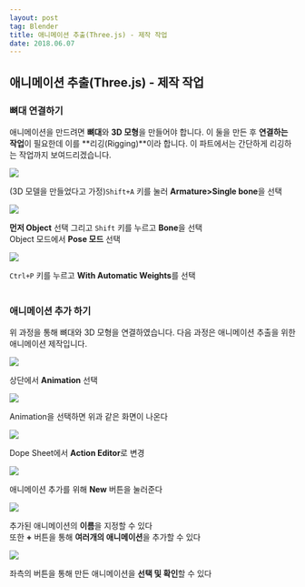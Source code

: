 ```yaml
---
layout: post 
tag: Blender
title: 애니메이션 추출(Three.js) - 제작 작업
date: 2018.06.07
---
```


## 애니메이션 추출(Three.js) - 제작 작업  
### 뼈대 연결하기  
애니메이션을 만드려면 **뼈대**와 **3D 모형**을 만들어야 합니다. 이 둘을 만든 후 **연결하는 작업**이 필요한데 이를 **리깅(Rigging)**이라 합니다. 이 파트에서는 간단하게 리깅하는 작업까지 보여드리겠습니다.   

<img src="{{site.url}}/images/애니메이션_추출_제작1.jpg?raw=true">   

(3D 모델을 만들었다고 가정)`Shift+A` 키를 눌러  **Armature>Single bone**을 선택   

<img src="{{site.url}}/images/애니메이션_추출_제작2.jpg?raw=true">   

**먼저 Object** 선택 그리고 `Shift` 키를 누르고 **Bone**을 선택  
Object 모드에서 **Pose 모드** 선택  

<img src="{{site.url}}/images/애니메이션_추출_제작3.jpg?raw=true">   

`Ctrl+P` 키를 누르고 **With Automatic Weights**를 선택  
<br>
### 애니메이션 추가 하기  
위 과정을 통해 뼈대와 3D 모형을 연결하였습니다. 다음 과정은 애니메이션 추출을 위한 애니메이션 제작입니다.  

<img src="{{site.url}}/images/애니메이션_추출_제작4.jpg?raw=true">   

상단에서 **Animation** 선택   

<img src="{{site.url}}/images/애니메이션_추출_제작5.jpg?raw=true">   

Animation을 선택하면 위과 같은 화면이 나온다  

<img src="{{site.url}}/images/애니메이션_추출_제작6.jpg?raw=true">   

Dope Sheet에서 **Action Editor**로 변경  

<img src="{{site.url}}/images/애니메이션_추출_제작7.jpg?raw=true">   

애니메이션 추가를 위해 **New** 버튼을 눌러준다  

<img src="{{site.url}}/images/애니메이션_추출_제작8.jpg?raw=true">   

추가된 애니메이션의 **이름**을 지정할 수 있다  
또한 **+** 버튼을 통해 **여러개의 애니메이션**을 추가할 수 있다  

<img src="{{site.url}}/images/애니메이션_추출_제작9.jpg?raw=true">   

좌측의 버튼을 통해 만든 애니메이션을 **선택 및 확인**할 수 있다  

